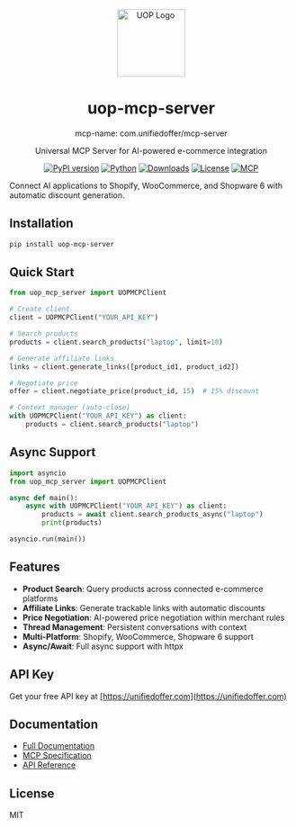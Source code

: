 <div align="center">
  <img src="https://raw.githubusercontent.com/UnifiedOffer/mcpserver/main/docs/assets/logo.png" alt="UOP Logo" width="120" height="120">

  # uop-mcp-server

  mcp-name: com.unifiedoffer/mcp-server

  Universal MCP Server for AI-powered e-commerce integration

  [![PyPI version](https://img.shields.io/pypi/v/uop-mcp-server.svg)](https://pypi.org/project/uop-mcp-server/)
  [![Python](https://img.shields.io/pypi/pyversions/uop-mcp-server.svg)](https://pypi.org/project/uop-mcp-server/)
  [![Downloads](https://img.shields.io/pypi/dm/uop-mcp-server.svg)](https://pypi.org/project/uop-mcp-server/)
  [![License](https://img.shields.io/pypi/l/uop-mcp-server.svg)](https://github.com/UnifiedOffer/mcpserver/blob/main/LICENSE)
  [![MCP](https://img.shields.io/badge/MCP-v2024--11--05-blue)](https://modelcontextprotocol.io)

</div>

Connect AI applications to Shopify, WooCommerce, and Shopware 6 with automatic discount generation.

## Installation

```bash
pip install uop-mcp-server
```

## Quick Start

```python
from uop_mcp_server import UOPMCPClient

# Create client
client = UOPMCPClient("YOUR_API_KEY")

# Search products
products = client.search_products("laptop", limit=10)

# Generate affiliate links
links = client.generate_links([product_id1, product_id2])

# Negotiate price
offer = client.negotiate_price(product_id, 15)  # 15% discount

# Context manager (auto-close)
with UOPMCPClient("YOUR_API_KEY") as client:
    products = client.search_products("laptop")
```

## Async Support

```python
import asyncio
from uop_mcp_server import UOPMCPClient

async def main():
    async with UOPMCPClient("YOUR_API_KEY") as client:
        products = await client.search_products_async("laptop")
        print(products)

asyncio.run(main())
```

## Features

- **Product Search**: Query products across connected e-commerce platforms
- **Affiliate Links**: Generate trackable links with automatic discounts
- **Price Negotiation**: AI-powered price negotiation within merchant rules
- **Thread Management**: Persistent conversations with context
- **Multi-Platform**: Shopify, WooCommerce, Shopware 6 support
- **Async/Await**: Full async support with httpx

## API Key

Get your free API key at [https://unifiedoffer.com](https://unifiedoffer.com)

## Documentation

- [Full Documentation](https://unifiedoffer.com/docs)
- [MCP Specification](https://modelcontextprotocol.io)
- [API Reference](https://unifiedoffer.com/mcp)

## License

MIT
